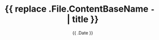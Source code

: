 ---
title       : '{{ replace .File.ContentBaseName `-` ` ` | title }}'
date        : '{{ .Date }}'
slug        : ""
tocs        : false
images      : ['sample.jpg']
agency      : []
department  : []
audio       : []
videos      : []
tags        : []
format      : "article"
tocs        : false
table       : "file-name.csv"
comment     : true
description : "Write description"
draft       : true
---